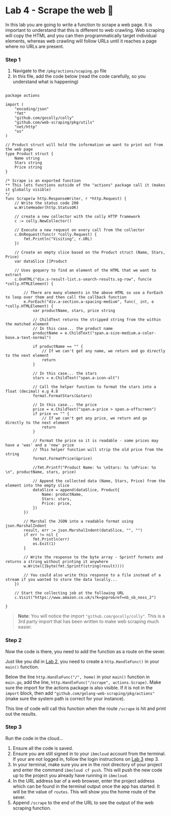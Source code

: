 # Lab 4 - Scrape the web :page_facing_up:

In this lab you are going to write a function to scrape a web page. It is important to understand that this is different to web crawling. Web scraping will copy the HTML and you can then programmatically target individual elements, whereas web crawling will follow URLs until it reaches a page where no URLs are present.

### Step 1

1. Navigate to the `/pkg/actions/scaping.go` file
2. In this file, add the code below (read the code carefully, so you understand what is happening)

```golang

package actions

import (
	"encoding/json"
	"fmt"
	"github.com/gocolly/colly"
	"github.com/web-scraping/pkg/utils"
	"net/http"
	"os"
)

// Product struct will hold the information we want to print out from the web page
type Product struct {
	Name string
	Stars string
	Price string
}

/* Scrape is an exported function
** This lets functions outside of the "actions" package call it (makes it globally visible)
*/ 
func Scrape(w http.ResponseWriter, r *http.Request) {
	// Write the status code 200
	w.WriteHeader(http.StatusOK)

	// create a new collector with the colly HTTP framework
	c := colly.NewCollector()

	// Execute a new request on every call from the collector
	c.OnRequest(func(r *colly.Request) {
		fmt.Println("Visiting", r.URL)
	})

	// Create an empty slice based on the Product struct (Name, Stars, Price)
	var dataSlice []Product

	// Uses goquery to find an element of the HTML that we want to extract
	c.OnHTML("div.s-result-list.s-search-results.sg-row", func(e *colly.HTMLElement) {

		// There are many elements in the above HTML so use a ForEach to loop over them and then call the callback function
		e.ForEach("div.a-section.a-spacing-medium", func(_ int, e *colly.HTMLElement) {
			var productName, stars, price string

			// ChildText returns the stripped string from the within the matched element
			// In this case... the product name
			productName = e.ChildText("span.a-size-medium.a-color-base.a-text-normal")

			if productName == "" {
				// If we can't get any name, we return and go directly to the next element
				return
			}

			// In this case... the stars
			stars = e.ChildText("span.a-icon-alt")

			// Call the helper function to format the stars into a float (decimal) e.g 4.8
			format.FormatStars(&stars)

			// In this case... the price
			price = e.ChildText("span.a-price > span.a-offscreen")
			if price == "" {
				// If we can't get any price, we return and go directly to the next element
				return
			}

			// Format the price so it is readable - some prices may have a 'was' and a 'now' price
			// This helper function will strip the old price from the string
			format.FormatPrice(&price)

			//fmt.Printf("Product Name: %s \nStars: %s \nPrice: %s \n", productName, stars, price)

			// Append the collected data (Name, Stars, Price) from the element into the empty slice
			dataSlice = append(dataSlice, Product{
				Name: productName,
				Stars: stars,
				Price: price,
			})
		})

		// Marshal the JSON into a readable format using json.MarshalIndent
		result, err := json.MarshalIndent(dataSlice, "", "")
		if err != nil {
			fmt.Println(err)
			os.Exit(1)
		}

		// Write the response to the byte array - Sprintf formats and returns a string without printing it anywhere
		w.Write([]byte(fmt.Sprintf(string(result))))

		// You could also write this response to a file instead of a stream if you wanted to store the data locally...
	})

	// Start the collecting job at the following URL
	c.Visit("https://www.amazon.co.uk/s?k=gopro&ref=nb_sb_noss_2")

}

```

> **Note**: You will notice the import `"github.com/gocolly/colly"`. This is a 3rd party import that has been written to make web scraping much easier.

### Step 2

Now the code is there, you need to add the function as a route on the sever.

Just like you did in [Lab 2](./lab-2.md), you need to create a `http.HandleFunc()` in your `main()` function.

Below the line `http.HandleFunc("/", home)` in your `main()` function in `main.go`, add the line, `http.HandleFunc("/scrape", actions.Scrape)`. Make sure the import for the actions package is also visible. If it is not in the `import` block, then add `"github.com/golang-web-scraping/pkg/actions"` (make sure the system path is correct for your instance).

This line of code will call this function when the route `/scrape` is hit and print out the results.

### Step 3

Run the code in the cloud...

1. Ensure all the code is saved.
2. Ensure you are still signed in to your `ibmcloud` account from the terminal. If your are not logged in, follow the login instructions on [Lab 3](./lab-3.md) step 3.
2. In your terminal, make sure you are in the root directory of your project and enter the command `ibmcloud cf push`. This will push the new code up to the project you already have running in `ibmcloud`.
3. In the URL address bar of a web browser, enter the project address which can be found in the terminal output once the app has started. It will be the value of `routes`. This will show you the home route of the sever.
4. Append `/scrape` to the end of the URL to see the output of the web scraping function.